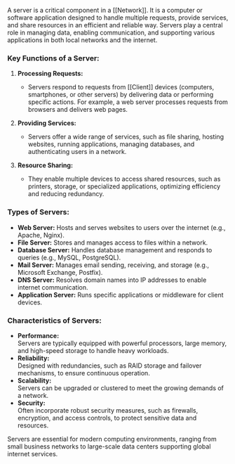A server is a critical component in a [[Network]]. It is a computer or software application designed to handle multiple requests, provide services, and share resources in an efficient and reliable way. Servers play a central role in managing data, enabling communication, and supporting various applications in both local networks and the internet.

### Key Functions of a Server:

1. **Processing Requests:**
    
    - Servers respond to requests from [[Client]] devices (computers, smartphones, or other servers) by delivering data or performing specific actions. For example, a web server processes requests from browsers and delivers web pages.
2. **Providing Services:**
    
    - Servers offer a wide range of services, such as file sharing, hosting websites, running applications, managing databases, and authenticating users in a network.
3. **Resource Sharing:**
    
    - They enable multiple devices to access shared resources, such as printers, storage, or specialized applications, optimizing efficiency and reducing redundancy.

### Types of Servers:

- **Web Server:** Hosts and serves websites to users over the internet (e.g., Apache, Nginx).
- **File Server:** Stores and manages access to files within a network.
- **Database Server:** Handles database management and responds to queries (e.g., MySQL, PostgreSQL).
- **Mail Server:** Manages email sending, receiving, and storage (e.g., Microsoft Exchange, Postfix).
- **DNS Server:** Resolves domain names into IP addresses to enable internet communication.
- **Application Server:** Runs specific applications or middleware for client devices.

### Characteristics of Servers:

- **Performance:**  
    Servers are typically equipped with powerful processors, large memory, and high-speed storage to handle heavy workloads.
- **Reliability:**  
    Designed with redundancies, such as RAID storage and failover mechanisms, to ensure continuous operation.
- **Scalability:**  
    Servers can be upgraded or clustered to meet the growing demands of a network.
- **Security:**  
    Often incorporate robust security measures, such as firewalls, encryption, and access controls, to protect sensitive data and resources.

Servers are essential for modern computing environments, ranging from small business networks to large-scale data centers supporting global internet services.